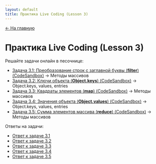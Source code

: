 ```yaml
---
layout: default
title: Практика Live Coding (Lesson 3)
---
```

<a href="{{ site.baseurl }}" class="main-link-home">&#8592; На главную</a>

# Практика Live Coding (Lesson 3)

Решайте задачи онлайн в песочнице:

- [Задача 3.1: Преобразование строк с заглавной буквы (**filter**) (CodeSandbox)](tasks/lesson-3-task-1-1-array-filter.js) → Методы массивов
- [Задача 3.2: Ключи объекта (**Object.keys**) (CodeSandbox)](tasks/lesson-3-task-1-2-object-keys.js) → Object.keys, values, entries
- [Задача 3.3: Квадраты элементов (**map**) (CodeSandbox)](tasks/lesson-3-task-1-3-array-map.js) → Методы массивов
- [Задача 3.4: Значения объекта (**Object.values**) (CodeSandbox)](tasks/lesson-3-task-1-4-object-values.js) → Object.keys, values, entries
- [Задача 3.5: Сумма элементов массива (**reduce**) (CodeSandbox)](tasks/lesson-3-task-1-5-array-reduce.js) → Методы массивов

Ответы на задачи:

- [Ответ к задаче 3.1](answers/lesson-3-task-1-1-array-filter.answer.md)
- [Ответ к задаче 3.2](answers/lesson-3-task-1-2-object-keys.answer.md)
- [Ответ к задаче 3.3](answers/lesson-3-task-1-3-array-map.answer.md)
- [Ответ к задаче 3.4](answers/lesson-3-task-1-4-object-values.answer.md)
- [Ответ к задаче 3.5](answers/lesson-3-task-1-5-array-reduce.answer.md) 